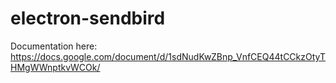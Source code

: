 # electron-sendbird

Documentation here: https://docs.google.com/document/d/1sdNudKwZBnp_VnfCEQ44tCCkzOtyTHMgWWnptkvWCOk/
